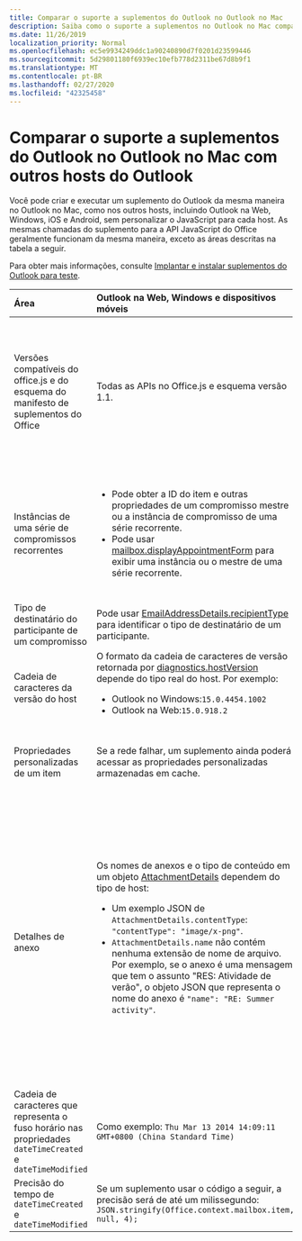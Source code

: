 ```yaml
---
title: Comparar o suporte a suplementos do Outlook no Outlook no Mac
description: Saiba como o suporte a suplementos no Outlook no Mac compara com outros hosts do Outlook.
ms.date: 11/26/2019
localization_priority: Normal
ms.openlocfilehash: ec5e9934249ddc1a90240890d7f0201d23599446
ms.sourcegitcommit: 5d29801180f6939ec10efb778d2311be67d8b9f1
ms.translationtype: MT
ms.contentlocale: pt-BR
ms.lasthandoff: 02/27/2020
ms.locfileid: "42325458"
---
```

# <a name="compare-outlook-add-in-support-in-outlook-on-mac-with-other-outlook-hosts"></a>Comparar o suporte a suplementos do Outlook no Outlook no Mac com outros hosts do Outlook

Você pode criar e executar um suplemento do Outlook da mesma maneira no Outlook no Mac, como nos outros hosts, incluindo Outlook na Web, Windows, iOS e Android, sem personalizar o JavaScript para cada host. As mesmas chamadas do suplemento para a API JavaScript do Office geralmente funcionam da mesma maneira, exceto as áreas descritas na tabela a seguir.

Para obter mais informações, consulte [Implantar e instalar suplementos do Outlook para teste](testing-and-tips.md).

| Área | Outlook na Web, Windows e dispositivos móveis | Outlook no Mac |
|:-----|:-----|:-----|
| Versões compatíveis do office.js e do esquema do manifesto de suplementos do Office | Todas as APIs no Office.js e esquema versão 1.1. | Todas as APIs no Office.js e esquema versão 1.1.<br><br>**Observação**: o Outlook no Mac não dá suporte à gravação de uma reunião. O método `saveAsync` falha quando chamado a partir de uma reunião no modo de composição. Consulte [Não é possível salvar uma reunião como um rascunho no Outlook para Mac usando a API do Office JS](https://support.microsoft.com/help/4505745) para obter uma solução alternativa. |
| Instâncias de uma série de compromissos recorrentes | <ul><li>Pode obter a ID do item e outras propriedades de um compromisso mestre ou a instância de compromisso de uma série recorrente.</li><li>Pode usar [mailbox.displayAppointmentForm](../reference/objectmodel/preview-requirement-set/office.context.mailbox.md#methods) para exibir uma instância ou o mestre de uma série recorrente.</li></ul> | <ul><li>Pode obter a ID do item e outras propriedades do compromisso mestre, mas não de uma instância de uma série recorrente.</li><li>Pode exibir o compromisso mestre de uma série recorrente. Sem a ID do item, não pode exibir uma instância de uma série recorrente.</li></ul> |
| Tipo de destinatário do participante de um compromisso | Pode usar [EmailAddressDetails.recipientType](/javascript/api/outlook/office.emailaddressdetails#recipienttype) para identificar o tipo de destinatário de um participante. | `EmailAddressDetails.recipientType` retorna `undefined` para participantes do compromisso. |
| Cadeia de caracteres da versão do host | O formato da cadeia de caracteres de versão retornada por [diagnostics.hostVersion](/javascript/api/outlook/office.diagnostics#hostversion) depende do tipo real do host. Por exemplo:<ul><li>Outlook no Windows:`15.0.4454.1002`</li><li>Outlook na Web:`15.0.918.2`</li></ul> |Um exemplo da cadeia de caracteres de versão `Diagnostics.hostVersion` retornada por no Outlook no Mac:`15.0 (140325)` |
| Propriedades personalizadas de um item | Se a rede falhar, um suplemento ainda poderá acessar as propriedades personalizadas armazenadas em cache. | Como o Outlook no Mac não armazena propriedades personalizadas em cache, se a rede for desativada, os suplementos não poderão acessá-los. |
| Detalhes de anexo | Os nomes de anexos e o tipo de conteúdo em um objeto [AttachmentDetails](/javascript/api/outlook/office.attachmentdetails) dependem do tipo de host:<ul><li>Um exemplo JSON de `AttachmentDetails.contentType`: `"contentType": "image/x-png"`. </li><li>`AttachmentDetails.name` não contém nenhuma extensão de nome de arquivo. Por exemplo, se o anexo é uma mensagem que tem o assunto "RES: Atividade de verão", o objeto JSON que representa o nome do anexo é `"name": "RE: Summer activity"`.</li></ul> | <ul><li>Um exemplo JSON de `AttachmentDetails.contentType`: `"contentType" "image/png"`</li><li>`AttachmentDetails.name` sempre inclui uma extensão de nome de arquivo. Anexos que são itens de email têm uma extensão .eml, e compromissos têm uma extensão .ics. Por exemplo, se um anexo é um email com o assunto "RES: Atividade de verão", o objeto JSON que representa o nome do anexo é `"name": "RE: Summer activity.eml"`.<p>**Observação**: se um arquivo for anexado programaticamente (por exemplo, por meio de um suplemento) sem uma extensão, `AttachmentDetails.name` não conterá essa extensão como parte do nome do arquivo.</p></li></ul> |
| Cadeia de caracteres que representa o fuso horário nas propriedades `dateTimeCreated` e `dateTimeModified` |Como exemplo: `Thu Mar 13 2014 14:09:11 GMT+0800 (China Standard Time)` | Como exemplo: `Thu Mar 13 2014 14:09:11 GMT+0800 (CST)` |
| Precisão do tempo de `dateTimeCreated` e `dateTimeModified` | Se um suplemento usar o código a seguir, a precisão será de até um milissegundo:<br/>`JSON.stringify(Office.context.mailbox.item, null, 4);`| A precisão é de até um segundo. |

